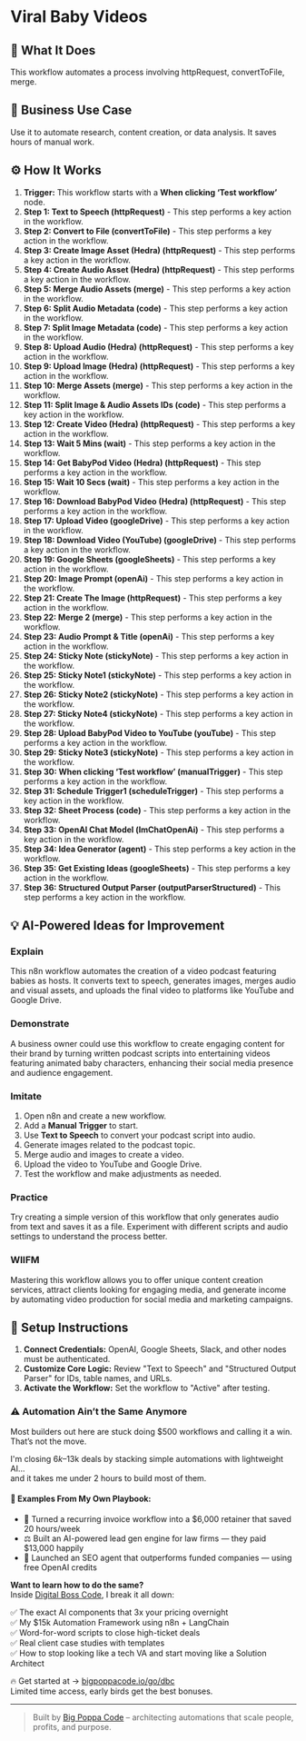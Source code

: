 # Viral Baby Videos

## 🚀 What It Does
This workflow automates a process involving httpRequest, convertToFile, merge.

## 💼 Business Use Case
Use it to automate research, content creation, or data analysis. It saves hours of manual work.

## ⚙️ How It Works
1.  **Trigger:** This workflow starts with a **When clicking ‘Test workflow’** node.
2. **Step 1: Text to Speech (httpRequest)** - This step performs a key action in the workflow.
3. **Step 2: Convert to File (convertToFile)** - This step performs a key action in the workflow.
4. **Step 3: Create Image Asset (Hedra) (httpRequest)** - This step performs a key action in the workflow.
5. **Step 4: Create Audio Asset (Hedra) (httpRequest)** - This step performs a key action in the workflow.
6. **Step 5: Merge Audio Assets (merge)** - This step performs a key action in the workflow.
7. **Step 6: Split Audio Metadata (code)** - This step performs a key action in the workflow.
8. **Step 7: Split Image Metadata (code)** - This step performs a key action in the workflow.
9. **Step 8: Upload Audio (Hedra) (httpRequest)** - This step performs a key action in the workflow.
10. **Step 9: Upload Image (Hedra) (httpRequest)** - This step performs a key action in the workflow.
11. **Step 10: Merge Assets (merge)** - This step performs a key action in the workflow.
12. **Step 11: Split Image & Audio Assets IDs (code)** - This step performs a key action in the workflow.
13. **Step 12: Create Video (Hedra) (httpRequest)** - This step performs a key action in the workflow.
14. **Step 13: Wait 5 Mins (wait)** - This step performs a key action in the workflow.
15. **Step 14: Get BabyPod Video (Hedra) (httpRequest)** - This step performs a key action in the workflow.
16. **Step 15: Wait 10 Secs (wait)** - This step performs a key action in the workflow.
17. **Step 16: Download BabyPod Video (Hedra) (httpRequest)** - This step performs a key action in the workflow.
18. **Step 17: Upload Video (googleDrive)** - This step performs a key action in the workflow.
19. **Step 18: Download Video (YouTube) (googleDrive)** - This step performs a key action in the workflow.
20. **Step 19: Google Sheets (googleSheets)** - This step performs a key action in the workflow.
21. **Step 20: Image Prompt (openAi)** - This step performs a key action in the workflow.
22. **Step 21: Create The Image (httpRequest)** - This step performs a key action in the workflow.
23. **Step 22: Merge 2 (merge)** - This step performs a key action in the workflow.
24. **Step 23: Audio Prompt & Title (openAi)** - This step performs a key action in the workflow.
25. **Step 24: Sticky Note (stickyNote)** - This step performs a key action in the workflow.
26. **Step 25: Sticky Note1 (stickyNote)** - This step performs a key action in the workflow.
27. **Step 26: Sticky Note2 (stickyNote)** - This step performs a key action in the workflow.
28. **Step 27: Sticky Note4 (stickyNote)** - This step performs a key action in the workflow.
29. **Step 28: Upload BabyPod Video to YouTube (youTube)** - This step performs a key action in the workflow.
30. **Step 29: Sticky Note3 (stickyNote)** - This step performs a key action in the workflow.
31. **Step 30: When clicking ‘Test workflow’ (manualTrigger)** - This step performs a key action in the workflow.
32. **Step 31: Schedule Trigger1 (scheduleTrigger)** - This step performs a key action in the workflow.
33. **Step 32: Sheet Process (code)** - This step performs a key action in the workflow.
34. **Step 33: OpenAI Chat Model (lmChatOpenAi)** - This step performs a key action in the workflow.
35. **Step 34: Idea Generator (agent)** - This step performs a key action in the workflow.
36. **Step 35: Get Existing Ideas (googleSheets)** - This step performs a key action in the workflow.
37. **Step 36: Structured Output Parser (outputParserStructured)** - This step performs a key action in the workflow.

## 💡 AI-Powered Ideas for Improvement
### Explain
This n8n workflow automates the creation of a video podcast featuring babies as hosts. It converts text to speech, generates images, merges audio and visual assets, and uploads the final video to platforms like YouTube and Google Drive.

### Demonstrate
A business owner could use this workflow to create engaging content for their brand by turning written podcast scripts into entertaining videos featuring animated baby characters, enhancing their social media presence and audience engagement.

### Imitate
1. Open n8n and create a new workflow.
2. Add a **Manual Trigger** to start.
3. Use **Text to Speech** to convert your podcast script into audio.
4. Generate images related to the podcast topic.
5. Merge audio and images to create a video.
6. Upload the video to YouTube and Google Drive.
7. Test the workflow and make adjustments as needed.

### Practice
Try creating a simple version of this workflow that only generates audio from text and saves it as a file. Experiment with different scripts and audio settings to understand the process better.

### WIIFM
Mastering this workflow allows you to offer unique content creation services, attract clients looking for engaging media, and generate income by automating video production for social media and marketing campaigns.

## 🔧 Setup Instructions
1. **Connect Credentials:** OpenAI, Google Sheets, Slack, and other nodes must be authenticated.
2. **Customize Core Logic:** Review "Text to Speech" and "Structured Output Parser" for IDs, table names, and URLs.
3. **Activate the Workflow:** Set the workflow to "Active" after testing.

### ⚠️ Automation Ain’t the Same Anymore

Most builders out here are stuck doing $500 workflows and calling it a win.  
That’s not the move.  

I'm closing $6k–$13k deals by stacking simple automations with lightweight AI...  
and it takes me under 2 hours to build most of them.

#### 🧠 Examples From My Own Playbook:
- 🔁 Turned a recurring invoice workflow into a $6,000 retainer that saved 20 hours/week  
- ⚖️ Built an AI-powered lead gen engine for law firms — they paid $13,000 happily  
- 🚀 Launched an SEO agent that outperforms funded companies — using free OpenAI credits  

**Want to learn how to do the same?**  
Inside [Digital Boss Code](https://bigpoppacode.io/go/dbc), I break it all down:

✅ The exact AI components that 3x your pricing overnight  
✅ My $15k Automation Framework using n8n + LangChain  
✅ Word-for-word scripts to close high-ticket deals  
✅ Real client case studies with templates  
✅ How to stop looking like a tech VA and start moving like a Solution Architect  

🔥 Get started at → [bigpoppacode.io/go/dbc](https://bigpoppacode.io/go/dbc)  
Limited time access, early birds get the best bonuses.

---
> Built by [Big Poppa Code](https://bigpoppacode.io) – architecting automations that scale people, profits, and purpose.
